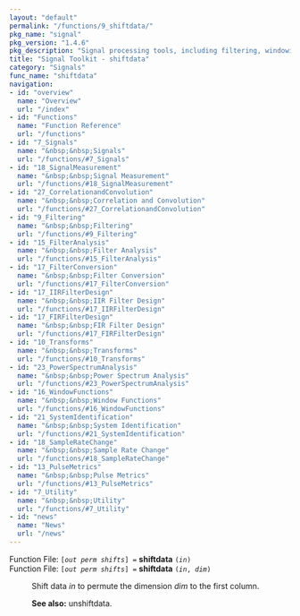 ```yaml
---
layout: "default"
permalink: "/functions/9_shiftdata/"
pkg_name: "signal"
pkg_version: "1.4.6"
pkg_description: "Signal processing tools, including filtering, windowing and display functions."
title: "Signal Toolkit - shiftdata"
category: "Signals"
func_name: "shiftdata"
navigation:
- id: "overview"
  name: "Overview"
  url: "/index"
- id: "Functions"
  name: "Function Reference"
  url: "/functions"
- id: "7_Signals"
  name: "&nbsp;&nbsp;Signals"
  url: "/functions/#7_Signals"
- id: "18_SignalMeasurement"
  name: "&nbsp;&nbsp;Signal Measurement"
  url: "/functions/#18_SignalMeasurement"
- id: "27_CorrelationandConvolution"
  name: "&nbsp;&nbsp;Correlation and Convolution"
  url: "/functions/#27_CorrelationandConvolution"
- id: "9_Filtering"
  name: "&nbsp;&nbsp;Filtering"
  url: "/functions/#9_Filtering"
- id: "15_FilterAnalysis"
  name: "&nbsp;&nbsp;Filter Analysis"
  url: "/functions/#15_FilterAnalysis"
- id: "17_FilterConversion"
  name: "&nbsp;&nbsp;Filter Conversion"
  url: "/functions/#17_FilterConversion"
- id: "17_IIRFilterDesign"
  name: "&nbsp;&nbsp;IIR Filter Design"
  url: "/functions/#17_IIRFilterDesign"
- id: "17_FIRFilterDesign"
  name: "&nbsp;&nbsp;FIR Filter Design"
  url: "/functions/#17_FIRFilterDesign"
- id: "10_Transforms"
  name: "&nbsp;&nbsp;Transforms"
  url: "/functions/#10_Transforms"
- id: "23_PowerSpectrumAnalysis"
  name: "&nbsp;&nbsp;Power Spectrum Analysis"
  url: "/functions/#23_PowerSpectrumAnalysis"
- id: "16_WindowFunctions"
  name: "&nbsp;&nbsp;Window Functions"
  url: "/functions/#16_WindowFunctions"
- id: "21_SystemIdentification"
  name: "&nbsp;&nbsp;System Identification"
  url: "/functions/#21_SystemIdentification"
- id: "18_SampleRateChange"
  name: "&nbsp;&nbsp;Sample Rate Change"
  url: "/functions/#18_SampleRateChange"
- id: "13_PulseMetrics"
  name: "&nbsp;&nbsp;Pulse Metrics"
  url: "/functions/#13_PulseMetrics"
- id: "7_Utility"
  name: "&nbsp;&nbsp;Utility"
  url: "/functions/#7_Utility"
- id: "news"
  name: "News"
  url: "/news"
---
```

<dl class="first-deftypefn">
<dt class="deftypefn" id="index-shiftdata"><span class="category-def">Function File: </span><span><code class="def-type">[<var class="var">out perm shifts</var>] =</code> <strong class="def-name">shiftdata</strong> <code class="def-code-arguments">(<var class="var">in</var>)</code><a class="copiable-link" href="#index-shiftdata"></a></span></dt>
<dt class="deftypefnx def-cmd-deftypefn" id="index-shiftdata-1"><span class="category-def">Function File: </span><span><code class="def-type">[<var class="var">out perm shifts</var>] =</code> <strong class="def-name">shiftdata</strong> <code class="def-code-arguments">(<var class="var">in</var>, <var class="var">dim</var>)</code><a class="copiable-link" href="#index-shiftdata-1"></a></span></dt>
<dd><p>Shift data <var class="var">in</var> to permute the dimension <var class="var">dim</var> to the first column.
 </p>
<p><strong class="strong">See also:</strong> unshiftdata.
 </p></dd></dl>